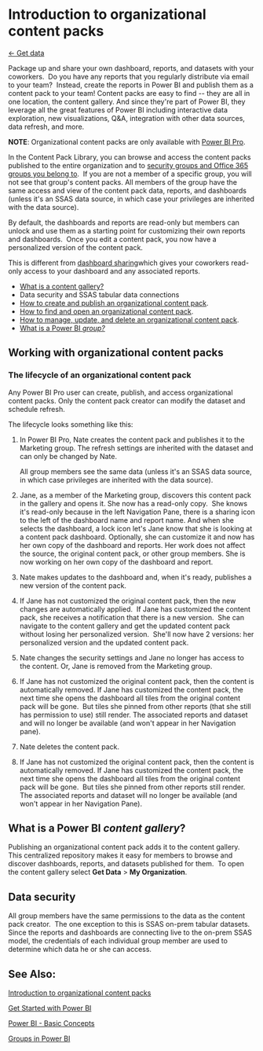 <properties 
   pageTitle="Introduction to organizational content packs"
   description="Introduction to organizational content packs"
   services="powerbi" 
   documentationCenter="" 
   authors="v-anpasi" 
   manager="mblythe" 
   editor=""
   tags=""/>
 
<tags
   ms.service="powerbi"
   ms.devlang="NA"
   ms.topic="article"
   ms.tgt_pltfrm="NA"
   ms.workload="powerbi"
   ms.date="06/18/2015"
   ms.author="v-anpasi"/>
# Introduction to organizational content packs

[← Get data](https://support.powerbi.com/knowledgebase/topics/63369-get-data)

Package up and share your own dashboard, reports, and datasets with your coworkers.  Do you have any reports that you regularly distribute via email to your team?  Instead, create the reports in Power BI and publish them as a content pack to your team! Content packs are easy to find -- they are all in one location, the content gallery. And since they're part of Power BI, they leverage all the great features of Power BI including interactive data exploration, new visualizations, Q&A, integration with other data sources, data refresh, and more.

**NOTE**: Organizational content packs are only available with [Power BI Pro](https://support.powerbi.com/knowledgebase/articles/685479).

In the Content Pack Library, you can browse and access the content packs published to the entire organization and to [security groups and Office 365 groups you belong to](http://support.powerbi.com/knowledgebase/articles/654247%0A).  If you are not a member of a specific group, you will not see that group's content packs. All members of the group have the same access and view of the content pack data, reports, and dashboards (unless it's an SSAS data source, in which case your privileges are inherited with the data source).

By default, the dashboards and reports are read-only but members can unlock and use them as a starting point for customizing their own reports and dashboards.  Once you edit a content pack, you now have a personalized version of the content pack.

This is different from [dashboard sharing](http://support.powerbi.com/knowledgebase/articles/431008)which gives your coworkers read-only access to your dashboard and any associated reports.

-   [What is a content gallery?](651040.html#cg)
-   Data security and SSAS tabular data connections
-   [How to create and publish an organizational content pack](https://support.powerbi.com/knowledgebase/articles/651337%0A).
-   [How to find and open an organizational content pack](https://support.powerbi.com/knowledgebase/articles/651715).
-   [How to manage, update, and delete an organizational content pack](https://support.powerbi.com/knowledgebase/articles/651631%0A).
-   [What is a Power BI ](http://support.powerbi.com/knowledgebase/articles/654247%0A)*[group?](http://support.powerbi.com/knowledgebase/articles/654247%0A)*

## Working with organizational content packs

### The lifecycle of an organizational content pack

Any Power BI Pro user can create, publish, and access organizational content packs. Only the content pack creator can modify the dataset and schedule refresh.

The lifecycle looks something like this:

1.  In Power BI Pro, Nate creates the content pack and publishes it to the Marketing group. The refresh settings are inherited with the dataset and can only be changed by Nate.

    All group members see the same data (unless it's an SSAS data source, in which case privileges are inherited with the data source).

2.  Jane, as a member of the Marketing group, discovers this content pack in the gallery and opens it. She now has a read-only copy.  She knows it's read-only because in the left Navigation Pane, there is a sharing icon to the left of the dashboard name and report name. And when she selects the dashboard, a lock icon let's Jane know that she is looking at a content pack dashboard. Optionally, she can customize it and now has her own copy of the dashboard and reports. Her work does not affect the source, the original content pack, or other group members. She is now working on her own copy of the dashboard and report.  

3.  Nate makes updates to the dashboard and, when it's ready, publishes a new version of the content pack.   

4.  If Jane has not customized the original content pack, then the new changes are automatically applied.  If Jane has customized the content pack, she receives a notification that there is a new version.  She can navigate to the content gallery and get the updated content pack without losing her personalized version.  She'll now have 2 versions: her personalized version and the updated content pack.

5.  Nate changes the security settings and Jane no longer has access to the content. Or, Jane is removed from the Marketing group.

6.  If Jane has not customized the original content pack, then the content is automatically removed. If Jane has customized the content pack, the next time she opens the dashboard all tiles from the original content pack will be gone.  But tiles she pinned from other reports (that she still has permission to use) still render. The associated reports and dataset and will no longer be available (and won't appear in her Navigation pane).

7.  Nate deletes the content pack.

8.  If Jane has not customized the original content pack, then the content is automatically removed. If Jane has customized the content pack, the next time she opens the dashboard all tiles from the original content pack will be gone.  But tiles she pinned from other reports still render. The associated reports and dataset will no longer be available (and won't appear in her Navigation Pane).
  
## What is a Power BI *content gallery*?

Publishing an organizational content pack adds it to the content gallery.  This centralized repository makes it easy for members to browse and discover dashboards, reports, and datasets published for them.  To open the content gallery select **Get Data** \> **My Organization**.

## Data security

All group members have the same permissions to the data as the content pack creator.  The one exception to this is SSAS on-prem tabular datasets.  Since the reports and dashboards are connecting live to the on-prem SSAS model, the credentials of each individual group member are used to determine which data he or she can access.

## See Also:

[Introduction to organizational content packs](https://support.powerbi.com/knowledgebase/articles/651040)

[Get Started with Power BI](http://support.powerbi.com/knowledgebase/articles/430814-get-started-with-power-bi)

[Power BI - Basic Concepts](http://support.powerbi.com/knowledgebase/articles/487029-power-bi-preview-basic-concepts)

[Groups in Power BI](http://support.powerbi.com/knowledgebase/articles/654247%0A)

